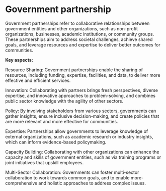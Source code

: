 # Government partnership

Government partnerships refer to collaborative relationships between government entities and other organizations, such as non-profit organizations, businesses, academic institutions, or community groups. These partnerships aim to address societal challenges, achieve shared goals, and leverage resources and expertise to deliver better outcomes for communities.

**Key aspects:**

Resource Sharing: Government partnerships enable the sharing of resources, including funding, expertise, facilities, and data, to deliver more effective and efficient services.

Innovation: Collaborating with partners brings fresh perspectives, diverse expertise, and innovative approaches to problem-solving, and combines public sector knowledge with the agility of other sectors.

Policy: By involving stakeholders from various sectors, governments can gather insights, ensure inclusive decision-making, and create policies that are more relevant and more effective for communities.

Expertise: Partnerships allow governments to leverage knowledge of external organizations, such as academic research or industry insights, which can inform evidence-based policymaking.

Capacity Building: Collaborating with other organizations can enhance the capacity and skills of government entities, such as via training programs or joint initiatives that upskill employees.

Multi-Sector Collaboration: Governments can foster multi-sector collaboration to work towards common goals, and to enable more-comprehensive and holistic approaches to address complex issues.
